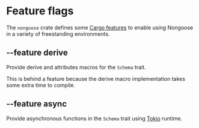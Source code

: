 # Feature flags

The `nongoose` crate defines some [Cargo features](https://doc.rust-lang.org/cargo/reference/manifest.html#the-features-section) to enable using Nongoose in a variety of freestanding environments.

## --feature derive

Provide derive and attributes macros for the `Schema` trait.

This is behind a feature because the derive macro implementation takes some extra time to compile.

## --feature async

Provide asynchronous functions in the `Schema` trait using [Tokio](https://tokio.rs) runtime.
